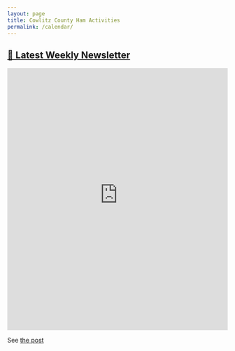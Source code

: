 ```yaml
---
layout: page
title: Cowlitz County Ham Activities
permalink: /calendar/
---
```


## [📰 Latest Weekly Newsletter](/weekly)

<iframe id="open-web-calendar" 
    style="background:url('https://raw.githubusercontent.com/niccokunzmann/open-web-calendar/master/static/img/loaders/circular-loader.gif') center center no-repeat;"
    src="https://open-web-calendar-gpyrt14r5-admin-0x26net.vercel.app/calendar.html?specification_url=https://raw.githubusercontent.com/w7dg-lcara/calendars/main/open-web-calendar.json"
    sandbox="allow-scripts allow-same-origin allow-top-navigation"
    allowTransparency="true" scrolling="no" 
    frameborder="0" height="600px" width="100%"></iframe>

See [the post](/2022/01/03/cowlitz-ham-activity-calendar/)


